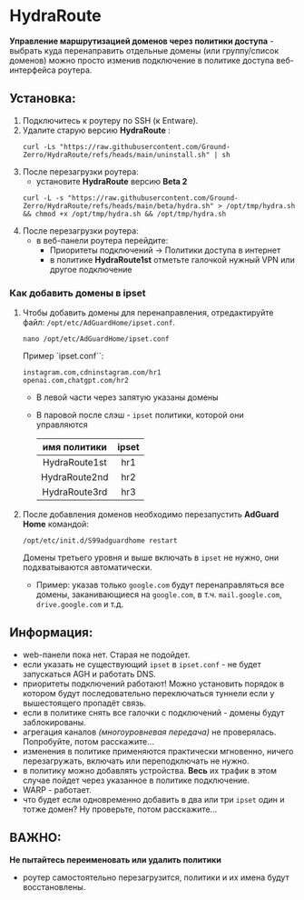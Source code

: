 # HydraRoute

**Управление маршрутизацией доменов через политики доступа** - выбрать куда перенаправить отдельные домены (или группу/список доменов) можно
просто изменив подключение в политике доступа веб-интерфейса роутера.

## Установка:
1. Подключитесь к роутеру по SSH (к Entware).
2. Удалите старую версию **HydraRoute** :
    ```
    curl -Ls "https://raw.githubusercontent.com/Ground-Zerro/HydraRoute/refs/heads/main/uninstall.sh" | sh
    ```
3. После перезагрузки роутера:
    - установите **HydraRoute** версию **Beta 2**
    ```
    curl -L -s "https://raw.githubusercontent.com/Ground-Zerro/HydraRoute/refs/heads/main/beta/hydra.sh" > /opt/tmp/hydra.sh && chmod +x /opt/tmp/hydra.sh && /opt/tmp/hydra.sh
    ```
3. После перезагрузки роутера:
    - в веб-панели роутера перейдите:
      * Приоритеты подключений -> Политики доступа в интернет
      * в политике **HydraRoute1st** отметьте галочкой нужный VPN или другое подключение

### Как добавить домены в ipset
1. Чтобы добавить домены для перенаправления, отредактируйте файл: `/opt/etc/AdGuardHome/ipset.conf`.
    ```
    nano /opt/etc/AdGuardHome/ipset.conf
    ```
   
   Пример `ipset.conf``:
   ```
   instagram.com,cdninstagram.com/hr1
   openai.com,chatgpt.com/hr2
   ```

   * В левой части через запятую указаны домены
   * В паровой после слэш - `ipset` политики, которой они управляются

       |  имя политики   |  ipset  |
       |:---------------:|:-------:|
       |  HydraRoute1st  |   hr1   |
       |  HydraRoute2nd  |   hr2   |
       |  HydraRoute3rd  |   hr3   |

2. После добавления доменов необходимо перезапустить **AdGuard Home** командой:
    ```
    /opt/etc/init.d/S99adguardhome restart
    ```
	Домены третьего уровня и выше включать в `ipset` не нужно, они подхватываются автоматически.
	* Пример: указав только `google.com` будут перенаправляться все домены, заканивающиеся на `google.com`, в т.ч. `mail.google.com`, `drive.google.com` и т.д.

## Информация:
- web-панели пока нет. Старая не подойдет.
- если указать не существующий `ipset` в `ipset.conf` - не будет запускаться AGH и работать DNS.
- приоритеты подключений работают! Можно установить порядок в котором будут последовательно переключаться туннели
если у вышестоящего пропадёт связь.
- если в политике снять все галочки с подключений - домены будут заблокированы.
- агрегация каналов *(многоуровневая передача)* не проверялась. Попробуйте, потом расскажите...
- изменения в политике применяются практически мгновенно, ничего перезагружать, включать или переподключать не нужно.
- в политику можно добавлять устройства. **Весь** их трафик в этом случае пойдет через указанное в политике подключение.
- WARP - работает.
- что будет если одновременно добавить в два или три `ipset` один и тотже домен? Ну проверьте, потом расскажите...

## ВАЖНО:
**Не пытайтесь переименовать или удалить политики**
- роутер самостоятельно перезагрузится, политики и их имена будут восстановлены.
